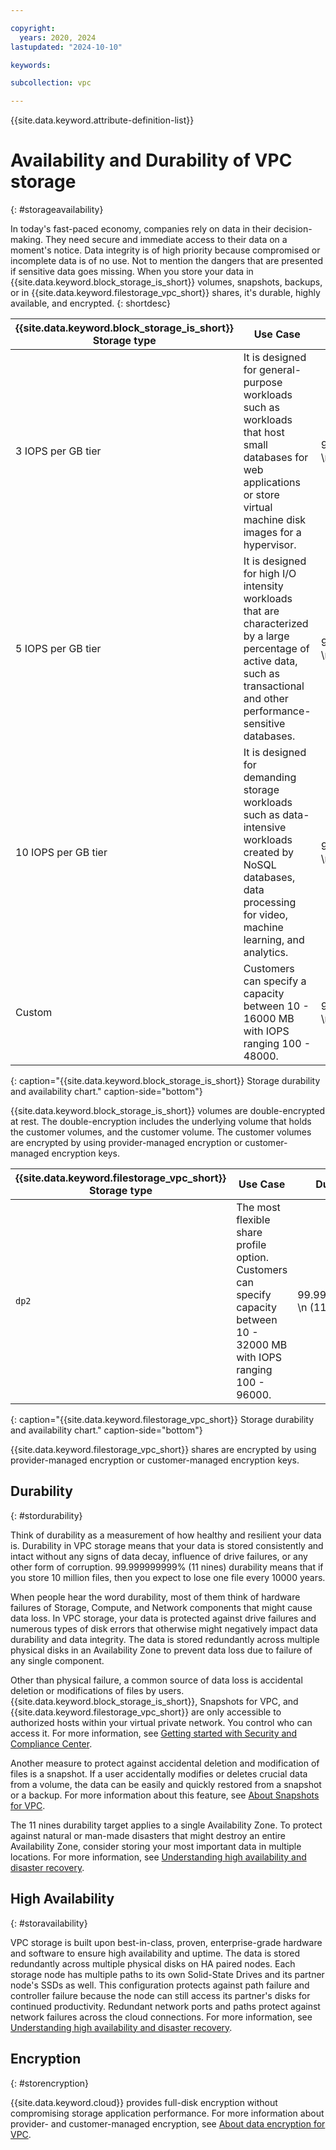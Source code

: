 ```yaml
---

copyright:
  years: 2020, 2024
lastupdated: "2024-10-10"

keywords:

subcollection: vpc

---
```


{{site.data.keyword.attribute-definition-list}}

# Availability and Durability of VPC storage
{: #storageavailability}

In today's fast-paced economy, companies rely on data in their decision-making. They need secure and immediate access to their data on a moment's notice. Data integrity is of high priority because compromised or incomplete data is of no use. Not to mention the dangers that are presented if sensitive data goes missing. When you store your data in {{site.data.keyword.block_storage_is_short}} volumes, snapshots, backups, or in {{site.data.keyword.filestorage_vpc_short}} shares, it's durable, highly available, and encrypted. 
{: shortdesc}

| {{site.data.keyword.block_storage_is_short}} Storage type | Use Case | Durability | Availability | Encryption |
|--------------|----------|------------|--------------|------------|
| 3 IOPS per GB tier| It is designed for general-purpose workloads such as workloads that host small databases for web applications or store virtual machine disk images for a hypervisor. |  99.999999999% \n (11 9's) | 99.999% \n (5 9's) | Provider-managed AES-256 encryption, Customer-managed encryption |
| 5 IOPS per GB tier| It is designed for high I/O intensity workloads that are characterized by a large percentage of active data, such as transactional and other performance-sensitive databases. |  99.999999999% \n (11 9's) | 99.999% \n (5 9's) | Provider-managed AES-256 encryption, Customer-managed encryption |
| 10 IOPS per GB tier| It is designed for demanding storage workloads such as data-intensive workloads created by NoSQL databases, data processing for video, machine learning, and analytics. |  99.999999999% \n (11 9's) | 99.999% \n (5 9's) | Provider-managed AES-256 encryption, Customer-managed encryption |
| Custom | Customers can specify a capacity between 10 - 16000 MB with IOPS ranging 100 - 48000. | 99.999999999% \n (11 9's) | 99.999% \n (5 9's) | Provider-managed AES-256 encryption, Customer-managed encryption |
{: caption="{{site.data.keyword.block_storage_is_short}} Storage durability and availability chart." caption-side="bottom"}

{{site.data.keyword.block_storage_is_short}} volumes are double-encrypted at rest. The double-encryption includes the underlying volume that holds the customer volumes, and the customer volume. The customer volumes are encrypted by using provider-managed encryption or customer-managed encryption keys. 

| {{site.data.keyword.filestorage_vpc_short}} Storage type | Use Case | Durability | Availability | Encryption |
|--------------|----------|------------|--------------|------------|
| `dp2` | The most flexible share profile option. Customers can specify capacity between 10 - 32000 MB with IOPS ranging 100 - 96000. | 99.999999999% \n (11 9's) | 99.999% \n (5 9's) | Provider-managed AES-256 encryption, Customer-managed encryption |
{: caption="{{site.data.keyword.filestorage_vpc_short}} Storage durability and availability chart." caption-side="bottom"}

{{site.data.keyword.filestorage_vpc_short}} shares are encrypted by using provider-managed encryption or customer-managed encryption keys.

## Durability
{: #stordurability}

Think of durability as a measurement of how healthy and resilient your data is. Durability in VPC storage means that your data is stored consistently and intact without any signs of data decay, influence of drive failures, or any other form of corruption. 99.999999999% (11 nines) durability means that if you store 10 million files, then you expect to lose one file every 10000 years.

When people hear the word durability, most of them think of hardware failures of Storage, Compute, and Network components that might cause data loss. In VPC storage, your data is protected against drive failures and numerous types of disk errors that otherwise might negatively impact data durability and data integrity. The data is stored redundantly across multiple physical disks in an Availability Zone to prevent data loss due to failure of any single component.

Other than physical failure, a common source of data loss is accidental deletion or modifications of files by users. {{site.data.keyword.block_storage_is_short}}, Snapshots for VPC, and {{site.data.keyword.filestorage_vpc_short}} are only accessible to authorized hosts within your virtual private network. You control who can access it. For more information, see [Getting started with Security and Compliance Center](/docs/security-compliance?topic=security-compliance-getting-started).

Another measure to protect against accidental deletion and modification of files is a snapshot. If a user accidentally modifies or deletes crucial data from a volume, the data can be easily and quickly restored from a snapshot or a backup. For more information about this feature, see [About Snapshots for VPC](/docs/vpc?topic=vpc-snapshots-vpc-about).

The 11 nines durability target applies to a single Availability Zone. To protect against natural or man-made disasters that might destroy an entire Availability Zone, consider storing your most important data in multiple locations. For more information, see [Understanding high availability and disaster recovery](/docs/vpc?topic=vpc-ha-dr-vpc).

## High Availability
{: #storavailability}

VPC storage is built upon best-in-class, proven, enterprise-grade hardware and software to ensure high availability and uptime. The data is stored redundantly across multiple physical disks on HA paired nodes. Each storage node has multiple paths to its own Solid-State Drives and its partner node's SSDs as well. This configuration protects against path failure and controller failure because the node can still access its partner's disks for continued productivity. Redundant network ports and paths protect against network failures across the cloud connections. For more information, see [Understanding high availability and disaster recovery](/docs/vpc?topic=vpc-ha-dr-vpc).

## Encryption
{: #storencryption}

{{site.data.keyword.cloud}} provides full-disk encryption without compromising storage application performance. For more information about provider- and customer-managed encryption, see [About data encryption for VPC](/docs/vpc?topic=vpc-vpc-encryption-about).
